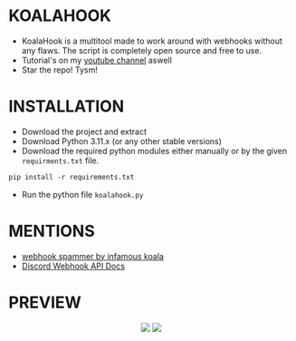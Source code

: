 # KOALAHOOK
- KoalaHook is a multitool made to work around with webhooks without any flaws. The script is completely open source and free to use.
- Tutorial's on my [youtube channel](https://youtube.com/infamouskoala) aswell
- Star the repo! Tysm!

# INSTALLATION
- Download the project and extract
- Download Python 3.11.x (or any other stable versions)
- Download the required python modules either manually or by the given `requirments.txt` file.
```txt
pip install -r requirements.txt
```
- Run the python file `koalahook.py`

# MENTIONS
- [webhook spammer by infamous koala](https://github.com/infamouskoala/webhook-spammer)
- [Discord Webhook API Docs](https://discord.com/developers/docs/resources/webhook)

# PREVIEW
<div align="center">
    <img src="https://github.com/infamouskoala/koalahook/blob/main/src/preview/beforelogin.png">
    <img src="https://github.com/infamouskoala/koalahook/blob/main/src/preview/postlogin.png">
